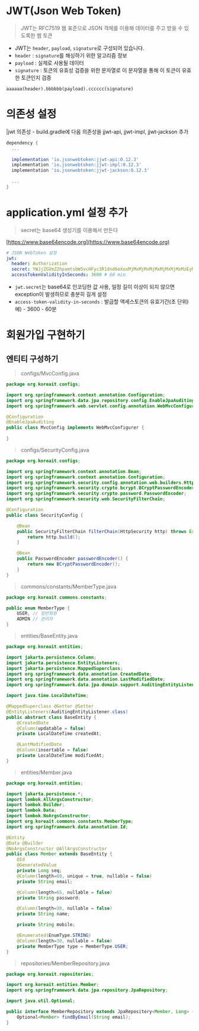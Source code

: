 # JWT(Json Web Token)
> JWT는 RFC7519 웹 표준으로 JSON 객체를 이용해 데이터를 주고 받을 수 있도록한 웹 토큰

- JWT는 <code>header</code>, <code>payload</code>, <code>signature</code>로 구성되어 있습니다.
- <code>header</code> : <code>signature</code>를 해싱하기 위한 알고리즘 정보
- <code>payload</code> : 실제로 사용될 데이터
- <code>signature</code> : 토큰의 유효성 검증을 위한 문자열로 이 문자열을 통해 이 토큰이 유효한 토큰인지 검증

```
aaaaaa(header).bbbbbb(payload).cccccc(signature)
```

# 의존성 설정
|jwt 의존성 - build.gradle에 다음 의존성을 jjwt-api, jjwt-impl, jjwt-jackson 추가
```groovy
dependency {
  ...
  
  implementation 'io.jsonwebtoken:jjwt-api:0.12.3'
  implementation 'io.jsonwebtoken:jjwt-impl:0.12.3'
  implementation 'io.jsonwebtoken:jjwt-jackson:0.12.3'
  
  ...
}
```

# application.yml 설정 추가

> secret는 base64 생성기를 이용해서 만든다

[https://www.base64encode.org](https://www.base64encode.org)


```yaml
# JSON WebToken 설정
jwt:
  header: Authorization
  secret: YWJjZGVmZ2hpamtsbW5vcHFyc3R1dnd6eXoxMjMxMjMxMjMxMjMxMjMxMzEyMzEyMzEzMTIzMTIzMTIzMTMxMjMxMzEzMTMxMjM
  accessTokenValidityInSeconds: 3600 # 60 min
```

- <code>jwt.secret</code>는 base64로 인코딩한 값 사용, 일정 길이 이상이 되지 않으면 exception이 발생하므로 충분히 길게 설정
- <code>access-token-validity-in-seconds</code> : 발급할 액세스토큰의 유효기간(초 단위) 예) - 3600 - 60분


# 회원가입 구현하기

## 엔티티 구성하기

> configs/MvcConfig.java

```java
package org.koreait.configs;

import org.springframework.context.annotation.Configuration;
import org.springframework.data.jpa.repository.config.EnableJpaAuditing;
import org.springframework.web.servlet.config.annotation.WebMvcConfigurer;

@Configuration
@EnableJpaAuditing
public class MvcConfig implements WebMvcConfigurer {
    
}
```
> configs/SecurityConfig.java

```java
package org.koreait.configs;

import org.springframework.context.annotation.Bean;
import org.springframework.context.annotation.Configuration;
import org.springframework.security.config.annotation.web.builders.HttpSecurity;
import org.springframework.security.crypto.bcrypt.BCryptPasswordEncoder;
import org.springframework.security.crypto.password.PasswordEncoder;
import org.springframework.security.web.SecurityFilterChain;

@Configuration
public class SecurityConfig {

    @Bean
    public SecurityFilterChain filterChain(HttpSecurity http) throws Exception {
        return http.build();
    }

    @Bean
    public PasswordEncoder passwordEncoder() {
        return new BCryptPasswordEncoder();
    }
}
```

> commons/constants/MemberType.java

```java
package org.koreait.commons.constants;

public enum MemberType {
    USER, // 일반회원
    ADMIN // 관리자
}
```

> entities/BaseEntity.java 

```java
package org.koreait.entities;

import jakarta.persistence.Column;
import jakarta.persistence.EntityListeners;
import jakarta.persistence.MappedSuperclass;
import org.springframework.data.annotation.CreatedDate;
import org.springframework.data.annotation.LastModifiedDate;
import org.springframework.data.jpa.domain.support.AuditingEntityListener;

import java.time.LocalDateTime;

@MappedSuperclass @Getter @Setter
@EntityListeners(AuditingEntityListener.class)
public abstract class BaseEntity {
    @CreatedDate
    @Column(updatable = false)
    private LocalDateTime createdAt;

    @LastModifiedDate
    @Column(insertable = false)
    private LocalDateTime modifiedAt;
}
```

> entities/Member.java

```java
package org.koreait.entities;

import jakarta.persistence.*;
import lombok.AllArgsConstructor;
import lombok.Builder;
import lombok.Data;
import lombok.NoArgsConstructor;
import org.koreait.commons.constants.MemberType;
import org.springframework.data.annotation.Id;

@Entity
@Data @Builder
@NoArgsConstructor @AllArgsConstructor
public class Member extends BaseEntity {
    @Id
    @GeneratedValue
    private Long seq;
    @Column(length=60, unique = true, nullable = false)
    private String email;

    @Column(length=65, nullable = false)
    private String password;

    @Column(length=30, nullable = false)
    private String name;

    private String mobile;

    @Enumerated(EnumType.STRING)
    @Column(length=30, nullable = false)
    private MemberType type = MemberType.USER;
}
```

> repositories/MemberRepository.java

```java
package org.koreait.repositories;

import org.koreait.entities.Member;
import org.springframework.data.jpa.repository.JpaRepository;

import java.util.Optional;

public interface MemberRepository extends JpaRepository<Member, Long> {
    Optional<Member> findByEmail(String email);
}
```

